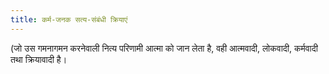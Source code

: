 ```yaml
---
title: कर्म-जनक सत्य-संबंधी क्रियाएं
---
```


<sutra-meaning>

(जो उस गमनागमन करनेवाली नित्य परिणामी आत्मा को जान लेता है, वही आत्मवादी, लोकवादी, कर्मवादी तथा क्रियावादी है।

</sutra-meaning>